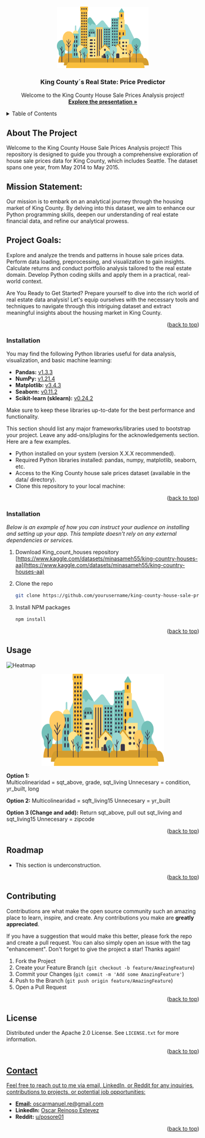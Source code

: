 <!-- PROJECT LOGO -->
<br />
<div align="center">
  <a href="https://github.com/othneildrew/Best-README-Template">
    <img src="images/logo.png" alt="Logo" width="240" height="160">
  </a>

  <h3 align="center">King County´s Real State: Price Predictor</h3>

  <p align="center">
    Welcome to the King County House Sale Prices Analysis project!
    <br />
    <a href="https://github.com/OSCGRA/seattle-house-price-predictor/blob/main/House-price-predictor.pptx"><strong>Explore the presentation »</strong></a>
</div>

<!-- TABLE OF CONTENTS -->
<details>
  <summary>Table of Contents</summary>
  <ol>
    <li>
      <a href="#about-the-project">About The Project</a>
      <ul>
        <li><a href="#built-with">Built With</a></li>
      </ul>
    </li>
    <li>
      <a href="#getting-started">Getting Started</a>
      <ul>
        <li><a href="#prerequisites">Prerequisites</a></li>
        <li><a href="#installation">Installation</a></li>
      </ul>
    </li>
    <li><a href="#usage">Usage</a></li>
    <li><a href="#license">License</a></li>
    <li><a href="#contact">Contact</a></li>
    <li><a href="#acknowledgments">Acknowledgments</a></li>
  </ol>
</details>

<!-- ABOUT THE PROJECT -->
## About The Project

Welcome to the King County House Sale Prices Analysis project! This repository is designed to guide you through a comprehensive exploration of house sale prices data for King County, which includes Seattle. The dataset spans one year, from May 2014 to May 2015.

## Mission Statement:

Our mission is to embark on an analytical journey through the housing market of King County. By delving into this dataset, we aim to enhance our Python programming skills, deepen our understanding of real estate financial data, and refine our analytical prowess.

## Project Goals:

Explore and analyze the trends and patterns in house sale prices data.
Perform data loading, preprocessing, and visualization to gain insights.
Calculate returns and conduct portfolio analysis tailored to the real estate domain.
Develop Python coding skills and apply them in a practical, real-world context.

Are You Ready to Get Started?
Prepare yourself to dive into the rich world of real estate data analysis! Let's equip ourselves with the necessary tools and techniques to navigate through this intriguing dataset and extract meaningful insights about the housing market in King County.

<p align="right">(<a href="#readme-top">back to top</a>)</p>

<!-- GETTING STARTED -->
### Installation
You may find the following Python libraries useful for data analysis, visualization, and basic machine learning:

- **Pandas:** [v1.3.3](https://pandas.pydata.org/)  
- **NumPy:** [v1.21.4](https://numpy.org/)  
- **Matplotlib:** [v3.4.3](https://matplotlib.org/)  
- **Seaborn:** [v0.11.2](https://seaborn.pydata.org/)  
- **Scikit-learn (sklearn):** [v0.24.2](https://scikit-learn.org/)  

Make sure to keep these libraries up-to-date for the best performance and functionality.

This section should list any major frameworks/libraries used to bootstrap your project. Leave any add-ons/plugins for the acknowledgements section. Here are a few examples.

* Python installed on your system (version X.X.X recommended).
* Required Python libraries installed: pandas, numpy, matplotlib, seaborn, etc.
* Access to the King County house sale prices dataset (available in the data/ directory).
* Clone this repository to your local machine:

<p align="right">(<a href="#readme-top">back to top</a>)</p>

<!-- GETTING STARTED -->

### Installation

_Below is an example of how you can instruct your audience on installing and setting up your app. This template doesn't rely on any external dependencies or services._

1. Download King_count_houses repository [https://www.kaggle.com/datasets/minasameh55/king-country-houses-aa](https://www.kaggle.com/datasets/minasameh55/king-country-houses-aa)
   
3. Clone the repo
   ```sh
   git clone https://github.com/yourusername/king-county-house-sale-prices-analysis.git
   ```
4. Install NPM packages
   ```sh
   npm install
   ```

<p align="right">(<a href="#readme-top">back to top</a>)</p>


<!-- USAGE EXAMPLES -->
## Usage

![Heatmap](https://github.com/OSCGRA/seattle-house-price-predictor/assets/77927558/cf69b2c5-e7ec-49f0-98e1-e7dad7879e6b)

<div align="center">
  <a href="[https://github.com/othneildrew/Best-README-Template](https://github.com/OSCGRA/seattle-house-price-predictor/assets/77927558/7dff550f-14ab-4485-891e-de207b027785)">
    <img src="images/logo.png" alt="Logo" width="320" height="240">
  </a>
</div>

**Option 1:**     
        Multicolinearidad = sqt_above, grade, sqt_living
        Unnecesary = condition, yr_built, long
    

**Option 2:**
        Multicolinearidad = sqft_living15
        Unnecesary = yr_built
  

**Option 3 (Change and add):**
        Return sqt_above, pull out sqt_living and sqt_living15
        Unnecesary = zipcode
        
        
<p align="right">(<a href="#readme-top">back to top</a>)</p>

<!-- ROADMAP -->
## Roadmap

- This section is underconstruction.

<p align="right">(<a href="#readme-top">back to top</a>)</p>



<!-- CONTRIBUTING -->
## Contributing

Contributions are what make the open source community such an amazing place to learn, inspire, and create. Any contributions you make are **greatly appreciated**.

If you have a suggestion that would make this better, please fork the repo and create a pull request. You can also simply open an issue with the tag "enhancement".
Don't forget to give the project a star! Thanks again!

1. Fork the Project
2. Create your Feature Branch (`git checkout -b feature/AmazingFeature`)
3. Commit your Changes (`git commit -m 'Add some AmazingFeature'`)
4. Push to the Branch (`git push origin feature/AmazingFeature`)
5. Open a Pull Request

<p align="right">(<a href="#readme-top">back to top</a>)</p>



<!-- LICENSE -->
## License

Distributed under the Apache 2.0 License. See `LICENSE.txt` for more information.

<p align="right">(<a href="#readme-top">back to top</a>)</p>

<a href="mailto:oscarmanuel.re@gmail.com">
  
<!-- CONTACT -->
## Contact

Feel free to reach out to me via email, LinkedIn, or Reddit for any inquiries, contributions to projects, or potential job opportunities:

- **Email:** [oscarmanuel.re@gmail.com](mailto:oscarmanuel.re@gmail.com)
- **LinkedIn:** [Oscar Reinoso Estevez](https://www.linkedin.com/in/oscar-reinoso-estevez/)
- **Reddit:** [u/posore01](https://www.reddit.com/user/posore01)

<p align="right">(<a href="#readme-top">back to top</a>)</p>
